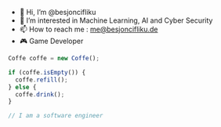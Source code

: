 - 👋 Hi, I’m @besjoncifliku
- 👀 I’m interested in Machine Learning, AI and Cyber Security
- 📫 How to reach me : me@besjoncifliku.de
- 🎮 Game Developer 

```javascript
Coffe coffe = new Coffe();

if (coffe.isEmpty()) {
  coffe.refill();
} else {
  coffe.drink();
}

// I am a software engineer 
```

<!---
besjoncifliku/besjoncifliku is a ✨ special ✨ repository because its `README.md` (this file) appears on your GitHub profile.
You can click the Preview link to take a look at your changes.
--->
